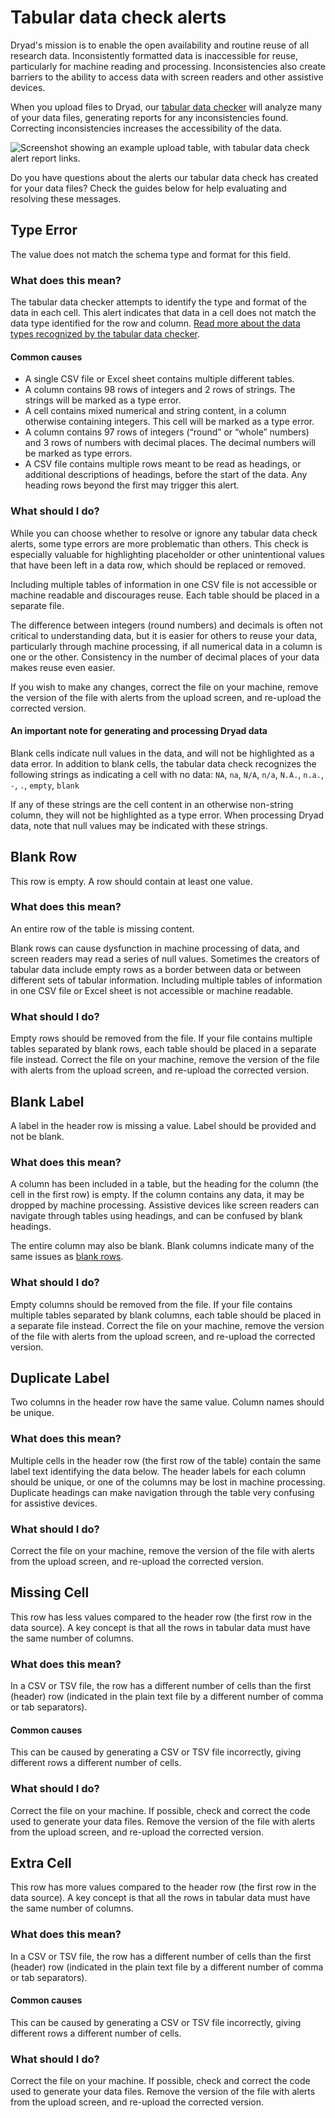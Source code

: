 <h1>Tabular data check alerts</h1>

Dryad's mission is to enable the open availability and routine reuse of all research data. Inconsistently formatted data is inaccessible for reuse, particularly for machine reading and processing. Inconsistencies also create barriers to the ability to access data with screen readers and other assistive devices.

When you upload files to Dryad, our [tabular data checker](/help/submission_steps/submission#tabular-data-check) will analyze many of your data files, generating reports for any inconsistencies found. Correcting inconsistencies increases the accessibility of the data.

<img src="/images/tabular_data_check.png" alt="Screenshot showing an example upload table, with tabular data check alert report links." />

Do you have questions about the alerts our tabular data check has created for your data files? Check the guides below for help evaluating and resolving these messages.
 
## Type Error

<p class="error-example">The value does not match the schema type and format for this field.</p>

### What does this mean?

The tabular data checker attempts to identify the type and format of the data in each cell. This alert indicates that data in a cell does not match the data type identified for the row and column. [Read more about the data types recognized by the tabular data checker](https://specs.frictionlessdata.io/table-schema/#types-and-formats).
  
#### Common causes

- A single CSV file or Excel sheet contains multiple different tables.
- A column contains 98 rows of integers and 2 rows of strings. The strings will be marked as a type error.
- A cell contains mixed numerical and string content, in a column otherwise containing integers. This cell will be marked as a type error.
- A column contains 97 rows of integers (“round” or “whole” numbers) and 3 rows of numbers with decimal places. The decimal numbers will be marked as type errors.
- A CSV file contains multiple rows meant to be read as headings, or additional descriptions of headings, before the start of the data. Any heading rows beyond the first may trigger this alert.


### What should I do?

While you can choose whether to resolve or ignore any tabular data check alerts, some type errors are more problematic than others. This check is especially valuable for highlighting placeholder or other unintentional values that have been left in a data row, which should be replaced or removed. 

Including multiple tables of information in one CSV file is not accessible or machine readable and discourages reuse. Each table should be placed in a separate file.

The difference between integers (round numbers) and decimals is often not critical to understanding data, but it is easier for others to reuse your data, particularly through machine processing, if all numerical data in a column is one or the other. Consistency in the number of decimal places of your data makes reuse even easier.

If you wish to make any changes, correct the file on your machine, remove the version of the file with alerts from the upload screen, and re-upload the corrected version.

<div class="callout">
<h4>An important note for generating and processing Dryad data</h4>
<p>Blank cells indicate null values in the data, and will not be highlighted as a data error. In addition to blank cells, the tabular data check recognizes the following strings as indicating a cell with no data: <code>NA</code>, <code>na</code>, <code>N/A</code>, <code>n/a</code>, <code>N.A.</code>, <code>n.a.</code>, <code>-</code>, <code>.</code>, <code>empty</code>, <code>blank</code>
<p>If any of these strings are the cell content in an otherwise non-string column, they will not be highlighted as a type error. When processing Dryad data, note that null values may be indicated with these strings.
</div>

## Blank Row

<p class="error-example">This row is empty. A row should contain at least one value.</p>

### What does this mean?

An entire row of the table is missing content.

Blank rows can cause dysfunction in machine processing of data, and screen readers may read a series of null values. Sometimes the creators of tabular data include empty rows as a border between data or between different sets of tabular information. Including multiple tables of information in one CSV file or Excel sheet is not accessible or machine readable.

### What should I do?

Empty rows should be removed from the file. If your file contains multiple tables separated by blank rows, each table should be placed in a separate file instead. Correct the file on your machine, remove the version of the file with alerts from the upload screen, and re-upload the corrected version.


## Blank Label

<p class="error-example">A label in the header row is missing a value. Label should be provided and not be blank.</p>

### What does this mean?

A column has been included in a table, but the heading for the column (the cell in the first row) is empty. If the column contains any data, it may be dropped by machine processing. Assistive devices like screen readers can navigate through tables using headings, and can be confused by blank headings.

The entire column may also be blank. Blank columns indicate many of the same issues as [blank rows](#blank-row).

### What should I do?

Empty columns should be removed from the file. If your file contains multiple tables separated by blank columns, each table should be placed in a separate file instead. Correct the file on your machine, remove the version of the file with alerts from the upload screen, and re-upload the corrected version.


## Duplicate Label

<p class="error-example">Two columns in the header row have the same value. Column names should be unique.</p>

### What does this mean?

Multiple cells in the header row (the first row of the table) contain the same label text identifying the data below. The header labels for each column should be unique, or one of the columns may be lost in machine processing. Duplicate headings can make navigation through the table very confusing for assistive devices.

### What should I do?

Correct the file on your machine, remove the version of the file with alerts from the upload screen, and re-upload the corrected version.


## Missing Cell

<p class="error-example">This row has less values compared to the header row (the first row in the data source). A key concept is that all the rows in tabular data must have the same number of columns.</p>

### What does this mean?

In a CSV or TSV file, the row has a different number of cells than the first (header) row (indicated in the plain text file by a different number of comma or tab separators).

#### Common causes

This can be caused by generating a CSV or TSV file incorrectly, giving different rows a different number of cells.

### What should I do?

Correct the file on your machine. If possible, check and correct the code used to generate your data files. Remove the version of the file with alerts from the upload screen, and re-upload the corrected version.


## Extra Cell

<p class="error-example">This row has more values compared to the header row (the first row in the data source). A key concept is that all the rows in tabular data must have the same number of columns.</p>

### What does this mean?

In a CSV or TSV file, the row has a different number of cells than the first (header) row (indicated in the plain text file by a different number of comma or tab separators).

#### Common causes

This can be caused by generating a CSV or TSV file incorrectly, giving different rows a different number of cells.

### What should I do?

Correct the file on your machine. If possible, check and correct the code used to generate your data files. Remove the version of the file with alerts from the upload screen, and re-upload the corrected version.
